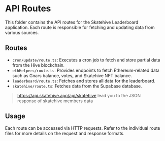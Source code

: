 # API Routes

This folder contains the API routes for the Skatehive Leaderboard application. Each route is responsible for fetching and updating data from various sources.

## Routes

- `cron/update/route.ts`: Executes a cron job to fetch and store partial data from the Hive blockchain.
- `ethHelpers/route.ts`: Provides endpoints to fetch Ethereum-related data such as Gnars balance, votes, and Skatehive NFT balance.
- `leaderboard/route.ts`: Fetches and stores all data for the leaderboard.
- `skatehive/route.ts`: Fetches data from the Supabase database.

> https://api.skatehive.app/api/skatehive lead you to the JSON response of skatehive members data

## Usage

Each route can be accessed via HTTP requests. Refer to the individual route files for more details on the request and response formats.